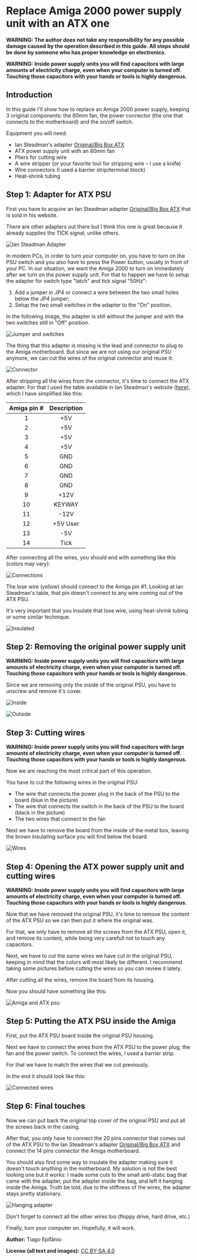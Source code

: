 # Replace Amiga 2000 power supply unit with an ATX one

**WARNING: The author does not take any responsibility for any possible damage caused by the operation described in this guide. All steps should be done by someone who has proper knowledge on electronics.**

**WARNING: Inside power supply units you will find capacitors with large amounts of electricity charge, even when your computer is turned off. Touching those capacitors with your hands or tools is highly dangerous.**

## Introduction

In this guide I'll show how to replace an Amiga 2000 power supply, keeping 3 original components: the 80mm fan, the power connector (the one that connects to the motherboard) and the on/off switch.

Equipment you will need:

- Ian Steadman's adapter [Original/Big Box ATX](http://www.ianstedman.co.uk/Sales/IanStedmanscatalogue/ianstedmanscatalogue_2.html)
- ATX power supply unit with an 80mm fan
- Pliers for cutting wire
- A wire stripper (or your favorite tool for stripping wire – I use a knife)
- Wire connectors (I used a barrier strip/terminal block)
- Heat-shrink tubing


## Step 1: Adapter for ATX PSU

First you have to acquire an Ian Steadman adapter [Original/Big Box ATX](http://www.ianstedman.co.uk/Sales/IanStedmanscatalogue/ianstedmanscatalogue_2.html) that is sold in his website. 

There are other adapters out there but I think this one is great because it already supplies the TICK signal, unlike others.

![Ian Steadman Adapter](images/steadman_adapter.jpg)

In modern PCs, in order to turn your computer on, you have to turn on the PSU switch and you also have to press the Power button, usually in front of your PC. In our situation, we want the Amiga 2000 to turn on immediately after we turn on the power supply unit. For that to happen we have to setup the adapter for switch type "latch" and tick signal "50Hz":

1. Add a jumper in JP4 or connect a wire between the two small holes below the JP4 jumper;
2. Setup the two small switches in the adapter to the "On" position.

In the following image, the adapter is still without the jumper and with the two switches still in "Off" position.

![Jumper and switches](images/jumper_switches.jpg)

The thing that this adapter is missing is the lead and connector to plug to the Amiga motherboard. But since we are not using our original PSU anymore, we can cut the wires of the original connector and reuse it:

![Connector](images/connector.jpg)

After stripping all the wires from the connector, it's time to connect the ATX adapter. For that I used the table available in Ian Steadman's website ([here](http://www.ianstedman.co.uk/Amiga/amiga_hacks/Amiga_PSU/amiga_psu.html#wiringa1500)), which I have simplified like this:


| Amiga pin # | Description |
|:-----------:|:-----------:|
|1|+5V|
|2|+5V|
|3|+5V|
|4|+5V|
|5|GND|
|6|GND|
|7|GND|
|8|GND|
|9|+12V|
|10|KEYWAY|
|11|-12V|
|12|+5V User|
|13|-5V|
|14|Tick|


After connecting all the wires, you should end with something like this (colors may vary):

![Connections](images/connections.jpg)

The lose wire (yellow) should connect to the Amiga pin #1. Looking at Ian Steadman's table, that pin doesn't connect to any wire coming out of the ATX PSU.

It's very important that you insulate that lose wire, using heat-shrink tubing or some similar technique.

![Insulated](images/yellow_insulated.jpg)


## Step 2: Removing the original power supply unit

**WARNING: Inside power supply units you will find capacitors with large amounts of electricity charge, even when your computer is turned off. Touching those capacitors with your hands or tools is highly dangerous.**

Since we are removing only the inside of the original PSU, you have to unscrew and remove it's cover.

![Inside](images/inside.jpg)

![Outside](images/outside.jpg)


## Step 3: Cutting wires

**WARNING: Inside power supply units you will find capacitors with large amounts of electricity charge, even when your computer is turned off. Touching those capacitors with your hands or tools is highly dangerous.**

Now we are reaching the most critical part of this operation.

You have to cut the following wires in the original PSU:

- The wire that connects the power plug in the back of the PSU to the board (blue in the picture)
- The wire that connects the switch in the back of the PSU to the board (black in the picture)
- The two wires that connect to the fan

Next we have to remove the board from the inside of the metal box, leaving the brown insulating surface you will find below the board.

![Wires](images/wires.jpg)


## Step 4: Opening the ATX power supply unit and cutting wires

**WARNING: Inside power supply units you will find capacitors with large amounts of electricity charge, even when your computer is turned off. Touching those capacitors with your hands or tools is highly dangerous.**

Now that we have removed the original PSU, it's time to remove the content of the ATX PSU so we can then put it where the original was.

For that, we only have to remove all the screws from the ATX PSU, open it, and remove its content, while being very carefull not to touch any capacitors.

Next, we have to cut the same wires we have cut in the original PSU, keeping in mind that the colors will most likely be different. I recommend taking some pictures before cutting the wires so you can review it lately.

After cutting all the wires, remove the board from its housing.

Now you should have something like this:

![Amiga and ATX psu](images/transplant.jpg)


## Step 5: Putting the ATX PSU inside the Amiga

First, put the ATX PSU board inside the original PSU housing.

Next we have to connect the wires from the ATX PSU to the power plug, the fan and the power switch. To connect the wires, I used a barrier strip.

For that we have to match the wires that we cut previously.

In the end it should look like this:

![Connected wires](images/connected_wires.jpg)


## Step 6: Final touches

Now we can put back the original top cover of the original PSU and put all the screws back in the casing.

After that, you only have to connect the 20 pins connector that comes out of the ATX PSU to the Ian Steadman's adapter [Original/Big Box ATX](http://www.ianstedman.co.uk/Sales/IanStedmanscatalogue/ianstedmanscatalogue_2.html) and connect the 14 pins connector the Amiga motherboard.

You should also find some way to insulate the adapter making sure it doesn't touch anything in the motherboard. My solution is not the best looking one but it works: I made some cuts to the small anti-static bag that came with the adapter, put the adapter inside the bag, and left it hanging inside the Amiga. Truth be told, due to the stiffness of the wires, the adapter stays pretty stationary.

![Hanging adapter](images/hanging_adapter.jpg)

Don't forget to connect all the other wires too (floppy drive, hard drive, etc.)

Finally, turn your computer on. Hopefully, it will work.

**Author:** Tiago Epifânio

**License (all text and images):** [CC BY-SA 4.0](https://creativecommons.org/licenses/by-sa/4.0/)

